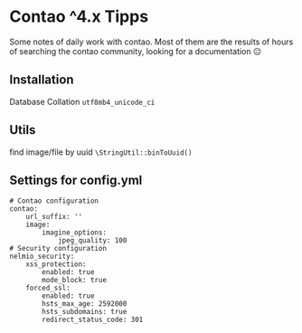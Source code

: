 # Contao ^4.x Tipps
 Some notes of daily work with contao. Most of them are the results of hours of searching the contao community, looking for a documentation 😐


## Installation
Database Collation `utf8mb4_unicode_ci`

## Utils
find image/file by uuid `\StringUtil::binToUuid()`

## Settings for config.yml
```
# Contao configuration
contao:
    url_suffix: ''
    image:
        imagine_options:
            jpeg_quality: 100
# Security configuration
nelmio_security:
    xss_protection:
        enabled: true
        mode_block: true
    forced_ssl:
        enabled: true
        hsts_max_age: 2592000
        hsts_subdomains: true
        redirect_status_code: 301
```



